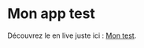 # Mon app test

Découvrez le en live juste ici : [Mon test](https://leteinta.github.io/test-react/).
